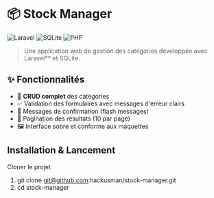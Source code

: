# 📦 Stock Manager

![Laravel](https://img.shields.io/badge/Laravel-11.x-red?style=for-the-badge&logo=laravel)
![SQLite](https://img.shields.io/badge/SQLite-3-blue?style=for-the-badge&logo=sqlite)
![PHP](https://img.shields.io/badge/PHP-8.x-777BB4?style=for-the-badge&logo=php)

> Une application web de gestion des catégories développée avec Laravel** et SQLite.


## ✨ Fonctionnalités

- 📝 **CRUD complet** des catégories  
- ✅ Validation des formulaires avec messages d'erreur clairs  
- 🔔 Messages de confirmation (flash messages)  
- 📄 Pagination des résultats (10 par page)  
- 🖼️ Interface sobre et conforme aux maquettes  


## Installation & Lancement

   Cloner le projet
   
  1. git clone git@github.com:hackusman/stock-manager.git
  2. cd stock-manager

